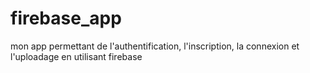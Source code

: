 # firebase_app
mon app permettant de l'authentification, l'inscription, la connexion et l'uploadage en utilisant firebase
